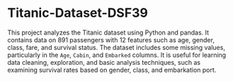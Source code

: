 # Titanic-Dataset-DSF39
This project analyzes the Titanic dataset using Python and pandas. It contains data on 891 passengers with 12 features such as age, gender, class, fare, and survival status. The dataset includes some missing values, particularly in the `Age`, `Cabin`, and `Embarked` columns. It is useful for learning data cleaning, exploration, and basic analysis techniques, such as examining survival rates based on gender, class, and embarkation port.
